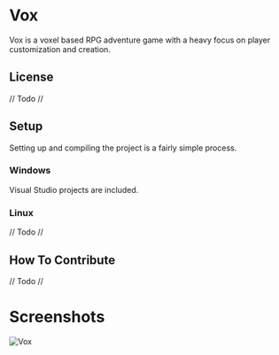 # Vox
Vox is a voxel based RPG adventure game with a heavy focus on player customization and creation.

## License
// Todo //

## Setup
Setting up and compiling the project is a fairly simple process.

### Windows
Visual Studio projects are included.

### Linux
// Todo //

## How To Contribute
// Todo //

# Screenshots
![Vox](http://i.imgur.com/TSPcgk2.png)
